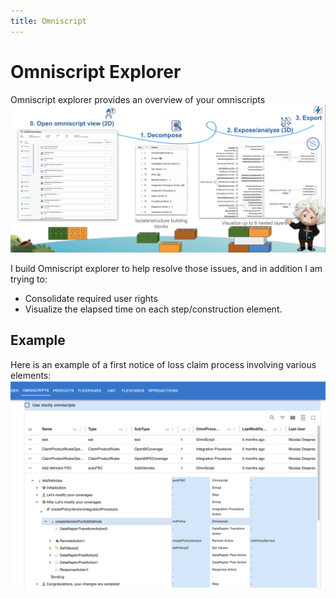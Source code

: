 ```yaml
---
title: Omniscript
---
```


# Omniscript Explorer

Omniscript explorer provides an overview of your omniscripts
![principles](./principles.png)

I build Omniscript explorer to help resolve those issues, and in addition I am trying to:
- Consolidate required user rights
- Visualize the elapsed time on each step/construction element.

## Example

Here is an example of a first notice of loss claim process involving various elements:
![example](./example1.png)

